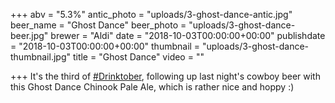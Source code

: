+++
abv = "5.3%"
antic_photo = "uploads/3-ghost-dance-antic.jpg"
beer_name = "Ghost Dance"
beer_photo = "uploads/3-ghost-dance-beer.jpg"
brewer = "Aldi"
date = "2018-10-03T00:00:00+00:00"
publishdate = "2018-10-03T00:00:00+00:00"
thumbnail = "uploads/3-ghost-dance-thumbnail.jpg"
title = "Ghost Dance"
video = ""

+++
It's the third of [#Drinktober](https://www.facebook.com/hashtag/drinktober?source=feed_text&epa=HASHTAG), following up last night's cowboy beer with this Ghost Dance Chinook Pale Ale, which is rather nice and hoppy :)